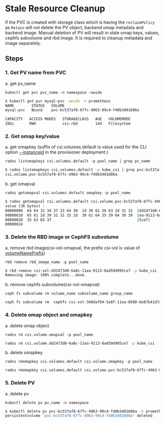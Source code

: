 # Stale Resource Cleanup

If the PVC is created with storage class which is having the `reclaimPolicy`
as `Retain` will not delete the PV object, backend omap metadata and backend image.
Manual deletion of PV will result in stale omap keys, values,
cephfs subvolume and rbd image.
It is required to cleanup metadata and image separately.

## Steps

### 1. Get PV name from PVC

a. get pv_name

  ```
  kubectl get pvc pvc_name -n namespace -owide
  ```

  ```bash
  $ kubectl get pvc mysql-pvc -owide -n prometheus
  NAME        STATUS   VOLUME
  mysql-pvc   Bound    pvc-bc537af8-67fc-4963-99c4-f40b3401686a

  CAPACITY   ACCESS MODES   STORAGECLASS   AGE   VOLUMEMODE
  20Gi       RWO            csi-rbd        14d   Filesystem
  ```

### 2. Get omap key/value

a. get omapkey (suffix of csi.volumes.default is value used for the CLI option
   [--instanceid](deploy-rbd.md#configuration) in the provisioner deployment.)

  ```
  rados listomapkeys csi.volumes.default -p pool_name | grep pv_name
  ```

  ```bash
  $ rados listomapkeys csi.volumes.default -p kube_csi | grep pvc-bc537af8-67fc-4963-99c4-f40b3401686a
  csi.volume.pvc-bc537af8-67fc-4963-99c4-f40b3401686a
  ```

b. get omapval

  ```
  rados getomapval csi.volumes.default omapkey -p pool_name
  ```

  ```bash
  $ rados getomapval csi.volumes.default csi.volume.pvc-bc537af8-67fc-4963-99c4-f40b3401686a -p kube_csi
  value (36 bytes) :
  00000000  64 64 32 34 37 33 64 30  2d 36 61 38 63 2d 31 31  |dd2473d0-6a8c-11|
  00000010  65 61 2d 39 31 31 33 2d  30 61 64 35 39 64 39 39  |ea-9113-0ad59d99|
  00000020  35 63 65 37                                       |5ce7|
  00000024
  ```

### 3. Delete the RBD image or CephFS subvolume

a. remove rbd image(csi-vol-omapval, the prefix csi-vol is value of [volumeNamePrefix](deploy-rbd.md#configuration))

  ```
  rbd remove rbd_image_name -p pool_name
  ```

  ```bash
  $ rbd remove csi-vol-dd2473d0-6a8c-11ea-9113-0ad59d995ce7 -p kube_csi
  Removing image: 100% complete...done.
  ```

b. remove cephfs subvolume(csi-vol-omapval)

  ```
  ceph fs subvolume rm volume_name subvolume_name group_name
  ```

  ```bash
  ceph fs subvolume rm  cephfs csi-vol-340daf84-5e8f-11ea-8560-6e87b41d7a6e csi
  ```

### 4. Delete omap object and omapkey

a. delete omap object

  ```
  rados rm csi.volume.omapval -p pool_name
  ```

  ```bash
  rados rm csi.volume.dd2473d0-6a8c-11ea-9113-0ad59d995ce7 -p kube_csi
  ```

b. delete omapkey

  ```
  rados rmomapkey csi.volumes.default csi.volume.omapkey -p pool_name
  ```

  ```bash
  rados rmomapkey csi.volumes.default csi.volume.pvc-bc537af8-67fc-4963-99c4-f40b3401686a -p kube_csi
  ```

### 5. Delete PV

a. delete pv

  ```
  kubectl delete pv pv_name -n namespace
  ```

  ```bash
  $ kubectl delete pv pvc-bc537af8-67fc-4963-99c4-f40b3401686a -n prometheus
  persistentvolume "pvc-bc537af8-67fc-4963-99c4-f40b3401686a" deleted
  ```
